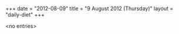 +++
date = "2012-08-09"
title = "9 August 2012 (Thursday)"
layout = "daily-diet"
+++

\<no entries\>